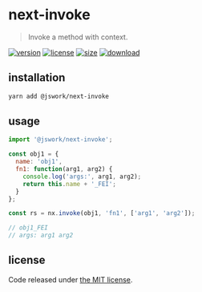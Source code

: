 # next-invoke
> Invoke a method with context.

[![version][version-image]][version-url]
[![license][license-image]][license-url]
[![size][size-image]][size-url]
[![download][download-image]][download-url]

## installation
```bash
yarn add @jswork/next-invoke
```

## usage
```js
import '@jswork/next-invoke';

const obj1 = {
  name: 'obj1',
  fn1: function(arg1, arg2) {
    console.log('args:', arg1, arg2);
    return this.name + '_FEI';
  }
};

const rs = nx.invoke(obj1, 'fn1', ['arg1', 'arg2']);

// obj1_FEI
// args: arg1 arg2
```

## license
Code released under [the MIT license](https://github.com/afeiship/next-invoke/blob/master/LICENSE.txt).

[version-image]: https://img.shields.io/npm/v/@jswork/next-invoke
[version-url]: https://npmjs.org/package/@jswork/next-invoke

[license-image]: https://img.shields.io/npm/l/@jswork/next-invoke
[license-url]: https://github.com/afeiship/next-invoke/blob/master/LICENSE.txt

[size-image]: https://img.shields.io/bundlephobia/minzip/@jswork/next-invoke
[size-url]: https://github.com/afeiship/next-invoke/blob/master/dist/next-invoke.min.js

[download-image]: https://img.shields.io/npm/dm/@jswork/next-invoke
[download-url]: https://www.npmjs.com/package/@jswork/next-invoke
